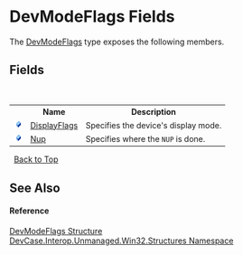 # DevModeFlags Fields
 

The <a href="T_DevCase_Interop_Unmanaged_Win32_Structures_DevModeFlags">DevModeFlags</a> type exposes the following members.


## Fields
&nbsp;<table><tr><th></th><th>Name</th><th>Description</th></tr><tr><td>![Public field](media/pubfield.gif "Public field")</td><td><a href="F_DevCase_Interop_Unmanaged_Win32_Structures_DevModeFlags_DisplayFlags">DisplayFlags</a></td><td>
Specifies the device's display mode.</td></tr><tr><td>![Public field](media/pubfield.gif "Public field")</td><td><a href="F_DevCase_Interop_Unmanaged_Win32_Structures_DevModeFlags_Nup">Nup</a></td><td>
Specifies where the `NUP` is done.</td></tr></table>&nbsp;
<a href="#devmodeflags-fields">Back to Top</a>

## See Also


#### Reference
<a href="T_DevCase_Interop_Unmanaged_Win32_Structures_DevModeFlags">DevModeFlags Structure</a><br /><a href="N_DevCase_Interop_Unmanaged_Win32_Structures">DevCase.Interop.Unmanaged.Win32.Structures Namespace</a><br />